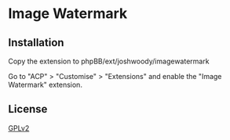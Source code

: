 # Image Watermark

## Installation

Copy the extension to phpBB/ext/joshwoody/imagewatermark

Go to "ACP" > "Customise" > "Extensions" and enable the "Image Watermark" extension.

## License

[GPLv2](license.txt)
